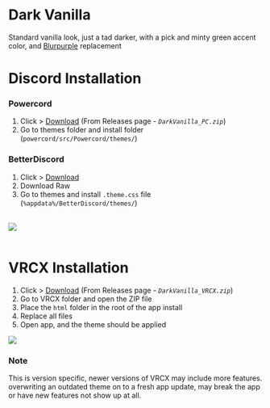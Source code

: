 # Dark Vanilla
Standard vanilla look, just a tad darker, with a pick and minty green accent color, and [Blurpurple](https://github.com/mwittrien/BetterDiscordAddons/tree/master/Themes/BlurpleRecolor) replacement

# Discord Installation

### Powercord
1. Click > [Download](https://github.com/MintLily/Dark-Vanilla/releases/latest/download/DarkVanilla_PC.zip) (From Releases page - *`DarkVanilla_PC.zip`*)
2. Go to themes folder and install folder (`powercord/src/Powercord/themes/`)

### BetterDiscord
1. Click > [Download](https://raw.githubusercontent.com/MintLily/Dark-Vanilla/main/Discord/BetterDiscord/DarkVanilla.theme.css)
2. Download Raw
3. Go to themes and install `.theme.css` file (`%appdata%/BetterDiscord/themes/`)

<br>
<img src="https://mintlily.lgbt/img/upload/Discord_y0sS2t2t6W.png" />
<br><br>

# VRCX Installation

1. Click > [Download](https://github.com/MintLily/Dark-Vanilla/releases/latest/download/DarkVanilla_VRCX.zip) (From Releases page - *`DarkVanilla_VRCX.zip`*)
2. Go to VRCX folder and open the ZIP file
3. Place the `html` folder in the root of the app install
4. Replace all files
5. Open app, and the theme should be applied

<img src="https://mintlily.lgbt/img/upload/VRCX_jSgTVS0sz8.png" />

### Note
This is version specific, newer versions of VRCX may include more features. overwriting an outdated theme on to a fresh app update, may break the app or have new features not show up at all.